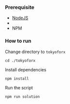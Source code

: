 ### Prerequisite

- [NodeJS](https://nodejs.org/en/)
- 
- NPM


### How to run

Change directory to ```tokyoforx```

```shell
cd ./tokyoforx
```

Install dependencies

```shell
npm install
```

Run the script

```
npm run solution
```

